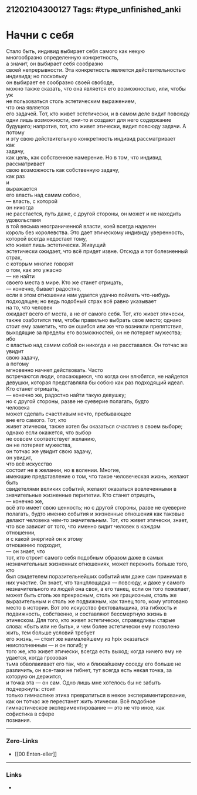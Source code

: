 21202104300127
Tags: #type_unfinished_anki
---
# Начни с себя

Стало быть, индивид выбирает себя самого как некую <br>многообразно определенную конкретность, <br>а значит, он выбирает себя сообразно <br>своей непрерывности. Эта конкретность является действительностью <br>индивида; но поскольку <br>он выбирает ее сообразно своей свободе, <br>можно также сказать, что она является его возможностью, или, чтобы <br>уж <br>не пользоваться столь эстетическим выражением, <br>что она является <br>его задачей. Тот, кто живет эстетически, и в самом деле видит повсюду <br>одни лишь возможности, они-то и создают для него содержание <br>будущего; напротив, тот, кто живет этически, видит повсюду задачи. А потому <br>и эту свою действительную конкретность индивид рассматривает <br>как <br>задачу, <br>как цель, как собственное намерение. Но в том, что индивид <br>рассматривает <br>свою возможность как собственную задачу, <br>как раз <br>и <br>выражается <br>его власть над самим собою, <br>— власть, с которой <br>он никогда <br>не расстается, путь даже, с другой стороны, он может и не находить <br>удовольствия <br>в той весьма неограниченной власти, коей всегда наделен <br>король без королевства. Это дает этическому индивиду уверенность, <br>которой всегда недостает тому, <br>кто живет лишь эстетически. Живущий <br>эстетически ожидает, что всё придет извне. Отсюда и тот болезненный страх, <br>с которым многие говорят <br>о том, как это ужасно <br>— не найти <br>своего места в мире. Кто же станет отрицать, <br>— конечно, бывает радостно, <br>если в этом отношении нам удается удачно поймать что-нибудь <br>подходящее; но ведь подобный страх всё равно указывает <br>на то, что человек <br>ожидает всего от места, а не от самого себя. Тот, кто живет этически, <br>также озаботится тем, чтобы правильно выбрать свое место; однако <br>стоит ему заметить, что он ошибся или же что возникли препятствия, <br>выходящие за пределы его возможностей, он не потеряет мужества; ибо <br>с властью над самим собой он никогда и не расставался. Он тотчас же <br>увидит <br>свою задачу, <br>а потому <br>мгновенно начнет действовать. Часто <br>встречаются люди, опасающиеся, что когда они влюбятся, не найдется <br>девушки, которая представляла бы собою как раз подходящий идеал. <br>Кто станет отрицать, <br>— конечно же, радостно найти такую девушку; <br>но с другой стороны, разве не суеверие полагать, будто <br>человека <br>может сделать счастливым нечто, пребывающее <br>вне его самого. Тот, кто <br>живет этически, также хотел бы оказаться счастлив в своем выборе; <br>однако если окажется, что выбор <br>не совсем соответствует желанию, <br>он не потеряет мужества, <br>он тотчас же увидит свою задачу, <br>он увидит, <br>что всё искусство <br>состоит не в желании, но в волении. Многие, <br>имеющие представление о том, что такое человеческая жизнь, желают быть <br>свидетелями великих событий, желают оказаться вовлеченными в <br>значительные жизненные перипетии. Кто станет отрицать, <br>— конечно же, <br>всё это имеет свою ценность; но с другой стороны, разве не суеверие <br>полагать, будто именно события и жизненные отношения как таковые <br>делают человека чем-то значительным. Тот, кто живет этически, знает, <br>что все зависит от того, что именно видит человек в каждом отношении, <br>и с какой энергией он к этому <br>отношению подходит, <br>— он знает, что <br>тот, кто строит самого себя подобным образом даже в самых <br>незначительных жизненных отношениях, может пережить больше того, кто <br>был свидетелем поразительнейших событий или даже сам принимал в них участие. Он знает, что танцплощадка — повсюду, и даже у самого незначительного из людей она своя, а его танец, если он того пожелает, может быть столь же прекрасным, столь же грациозным, столь же выразительным и столь же подвижным, как танец того, кому уготовано место в истории. Вот это искусство фехтовальщика, эта гибкость и подвижность, собственно, и составляют бессмертную жизнь в этическом. Для того, кто живет эстетически, справедливы старые слова: «быть или не быть», и чем более эстетически ему позволено жить, тем больше условий требует <br>его жизнь, — стоит же наималейшему из hpix оказаться <br>неисполненным — и он погиб; у <br>того же, кто живет этически, всегда есть выход; когда ничего ему не удается, когда грозовая <br>тьма обволакивает его так, что и ближайшему соседу его больше не различить, он все-таки не гибнет, тут всегда есть некая точка, за которую он держится, <br>и точка эта — он сам. Одно лишь мне хотелось бы не забыть подчеркнуть: стоит <br>только гимнастике этика превратиться в некое экспериментирование, <br>как он тотчас же перестанет жить этически. Всё подобное <br>гимнастическое экспериментирование — это не что иное, как софистика в сфере <br>познания.

---
### Zero-Links
- [[00 Enten-eller]]
---
### Links
-